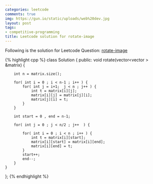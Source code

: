 ```yaml
---
categories: leetcode
comments: true
img: https://gun.io/static/uploads/web%20dev.jpg
layout: post
tags:
- competitive-programming
title: Leetcode solution for rotate-image
---
```


Following is the solution for Leetcode Question: [rotate-image](https://leetcode.com/problems/rotate-image/)

{% highlight cpp %}
class Solution {
public:
    void rotate(vector<vector<int> > &matrix) {
        
        int n = matrix.size();
        
        for( int i = 0 ; i < n-1 ; i++ ) {
            for( int j = i+1;  j < n ; j++ ) {
                int t = matrix[i][j];
                matrix[i][j] = matrix[j][i];
                matrix[j][i] = t;
            }
        }
        
        int start = 0 , end = n-1;
        
        for( int j = 0 ; j < n/2 ; j++  ) {
            
            for( int i = 0 ; i < n ; i++ ) {
                int t = matrix[i][start];
                matrix[i][start] = matrix[i][end];
                matrix[i][end] = t;
            }
            start++;
            end--;
        }
    }
};
{% endhighlight %}